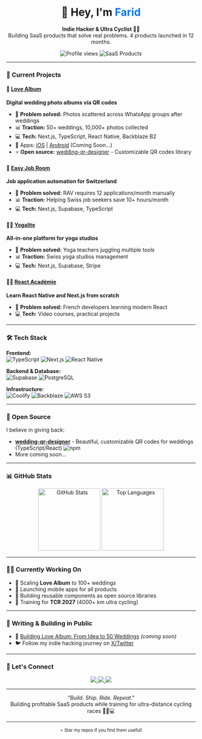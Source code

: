 <!-- Profile Header -->
<h1 align="center">👋 Hey, I'm <span style="color:#0078ff;">Farid</span></h1>
<p align="center">
  <b>Indie Hacker & Ultra Cyclist 🚴‍♂️</b><br/>
  Building SaaS products that solve real problems. 4 products launched in 12 months.
</p>

<p align="center">
  <img src="https://komarev.com/ghpvc/?username=faridrehila&color=0078ff&style=for-the-badge" alt="Profile views"/>
  <img src="https://img.shields.io/badge/SaaS_Products-4-success?style=for-the-badge" alt="SaaS Products"/>
</p>

---

### 🚀 Current Projects

#### 💌 [Love Album](https://love-album.com?ref=github) 
**Digital wedding photo albums via QR codes**
- 🎯 **Problem solved:** Photos scattered across WhatsApp groups after weddings
- 📊 **Traction:** 50+ weddings, 10,000+ photos collected
- 💻 **Tech:** Next.js, TypeScript, React Native, Backblaze B2
- 📱 Apps: [iOS](https://apps.apple.com/YOUR_LINK) | [Android](https://play.google.com/YOUR_LINK) (Coming Soon...)
- ⭐ **Open source:** [wedding-qr-designer](https://github.com/faridrehila/wedding-qr-designer) - Customizable QR codes library

#### 💼 [Easy Job Room](https://easyjobroom.ch?ref=github)
**Job application automation for Switzerland**
- 🎯 **Problem solved:** RAV requires 12 applications/month manually
- 📊 **Traction:** Helping Swiss job seekers save 10+ hours/month
- 💻 **Tech:** Next.js, Supabase, TypeScript

#### 🧘‍♀️ [Yogalite](https://yogalite.ch?ref=github)
**All-in-one platform for yoga studios**
- 🎯 **Problem solved:** Yoga teachers juggling multiple tools
- 📊 **Traction:** Swiss yoga studios management
- 💻 **Tech:** Next.js, Supabase, Stripe

#### 🧑‍💻 [React Académie](https://rn.reactacademie.fr?ref=github)
**Learn React Native and Next.js from scratch**
- 🎯 **Problem solved:** French developers learning modern React
- 💻 **Tech:** Video courses, practical projects

---

### 🛠️ Tech Stack

**Frontend:**  
![TypeScript](https://img.shields.io/badge/TypeScript-3178C6?style=for-the-badge&logo=typescript&logoColor=white)
![Next.js](https://img.shields.io/badge/Next.js-000000?style=for-the-badge&logo=nextdotjs&logoColor=white)
![React Native](https://img.shields.io/badge/React_Native-61DAFB?style=for-the-badge&logo=react&logoColor=black)

**Backend & Database:**  
![Supabase](https://img.shields.io/badge/Supabase-3FCF8E?style=for-the-badge&logo=supabase&logoColor=white)
![PostgreSQL](https://img.shields.io/badge/PostgreSQL-316192?style=for-the-badge&logo=postgresql&logoColor=white)

**Infrastructure:**  
![Coolify](https://img.shields.io/badge/Coolify-1A73E8?style=for-the-badge&logo=icloud&logoColor=white)
![Backblaze](https://img.shields.io/badge/Backblaze_B2-E51937?style=for-the-badge&logo=backblaze&logoColor=white)
![AWS S3](https://img.shields.io/badge/AWS_S3-569A31?style=for-the-badge&logo=amazonaws&logoColor=white)

---

### 🔧 Open Source

I believe in giving back:

- **[wedding-qr-designer](https://github.com//wedding-qr-designer)** - Beautiful, customizable QR codes for weddings (TypeScript/React) ![npm](https://img.shields.io/npm/v/wedding-qr-designer?style=flat-square)
- More coming soon...

---

### 📊 GitHub Stats

<p align="center">
  <img src="https://github-readme-stats.vercel.app/api?username=faridrehila&show_icons=true&theme=tokyonight&hide_border=true" alt="GitHub Stats" height="165"/>
  <img src="https://github-readme-stats.vercel.app/api/top-langs/?username=faridrehila&layout=compact&theme=tokyonight&hide_border=true" alt="Top Languages" height="165"/>
</p>

---

### 🏃‍♂️ Currently Working On

- 🚀 Scaling **Love Album** to 100+ weddings
- 📱 Launching mobile apps for all products
- 🔧 Building reusable components as open source libraries
- 💪 Training for **TCR 2027** (4000+ km ultra cycling)

---

### 📝 Writing & Building in Public

- 📖 [Building Love Album: From Idea to 50 Weddings](https://dev.to/faridrehila) *(coming soon)*
- 🐦 Follow my indie hacking journey on [X/Twitter](https://x.com/faridrehila)

---

### 💬 Let's Connect

<p align="center">
  <a href="https://x.com/faridrehila">
    <img src="https://img.shields.io/badge/X-000000?style=for-the-badge&logo=x&logoColor=white"/>
  </a>
  <a href="https://www.linkedin.com/in/farid-rehila-71a8a680">
    <img src="https://img.shields.io/badge/LinkedIn-0077B5?style=for-the-badge&logo=linkedin&logoColor=white"/>
  </a>
  <a href="mailto:farid.rehila@proton.me">
    <img src="https://img.shields.io/badge/Email-D14836?style=for-the-badge&logo=gmail&logoColor=white"/>
  </a>
</p>

---

<p align="center">
  <i>"Build. Ship. Ride. Repeat."</i><br/>
  Building profitable SaaS products while training for ultra-distance cycling races 🚴‍♂️💻
</p>

---

<p align="center">
  <sub>⭐ Star my repos if you find them useful!</sub>
</p>
